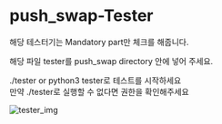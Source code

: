 # push_swap-Tester

해당 테스터기는 Mandatory part만 체크를 해줍니다.

해당 파일 tester를 push_swap directory 안에 넣어 주세요.

./tester or python3 tester로 테스트를 시작하세요<br>
만약 ./tester로 실행할 수 없다면 권한을 확인해주세요


![tester_img](https://github.com/ausungju/push_swap-Tester/assets/58778326/8f5d8538-7e9b-4c00-93c8-2e9ff2d18127)
